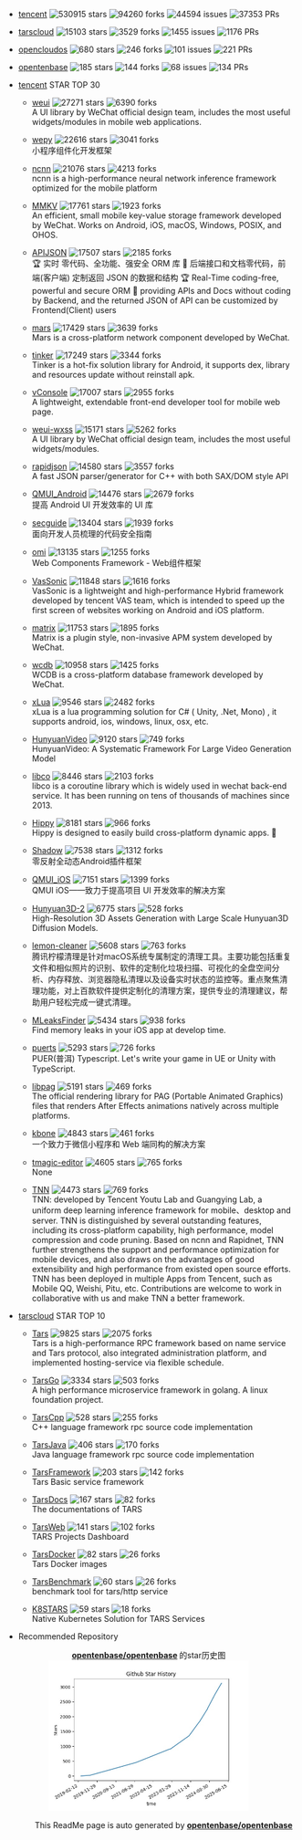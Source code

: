 
+ [tencent](https://github.com/tencent)
![530915 stars](https://img.shields.io/badge/Stars-530915-green)
![94260 forks](https://img.shields.io/badge/Forks-94260-green)
![44594 issues](https://img.shields.io/badge/Issues-44594-green)
![37353 PRs](https://img.shields.io/badge/PRs-37353-green)

+ [tarscloud](https://github.com/tarscloud)
![15103 stars](https://img.shields.io/badge/Stars-15103-green)
![3529 forks](https://img.shields.io/badge/Forks-3529-green)
![1455 issues](https://img.shields.io/badge/Issues-1455-green)
![1176 PRs](https://img.shields.io/badge/PRs-1176-green)

+ [opencloudos](https://github.com/opencloudos)
![680 stars](https://img.shields.io/badge/Stars-680-green)
![246 forks](https://img.shields.io/badge/Forks-246-green)
![101 issues](https://img.shields.io/badge/Issues-101-green)
![221 PRs](https://img.shields.io/badge/PRs-221-green)

+ [opentenbase](https://github.com/opentenbase)
![185 stars](https://img.shields.io/badge/Stars-185-green)
![144 forks](https://img.shields.io/badge/Forks-144-green)
![68 issues](https://img.shields.io/badge/Issues-68-green)
![134 PRs](https://img.shields.io/badge/PRs-134-green)



+ [tencent](https://github.com/tencent) STAR TOP 30
    
    + [weui](https://github.com/tencent/weui) 
    ![27271 stars](https://img.shields.io/badge/Stars-27271-green)
    ![6390 forks](https://img.shields.io/badge/Forks-6390-green)  
    A UI library by WeChat official design team, includes the most useful widgets/modules in mobile web applications.
    
    + [wepy](https://github.com/tencent/wepy) 
    ![22616 stars](https://img.shields.io/badge/Stars-22616-green)
    ![3041 forks](https://img.shields.io/badge/Forks-3041-green)  
    小程序组件化开发框架
    
    + [ncnn](https://github.com/tencent/ncnn) 
    ![21076 stars](https://img.shields.io/badge/Stars-21076-green)
    ![4213 forks](https://img.shields.io/badge/Forks-4213-green)  
    ncnn is a high-performance neural network inference framework optimized for the mobile platform
    
    + [MMKV](https://github.com/tencent/MMKV) 
    ![17761 stars](https://img.shields.io/badge/Stars-17761-green)
    ![1923 forks](https://img.shields.io/badge/Forks-1923-green)  
    An efficient, small mobile key-value storage framework developed by WeChat. Works on Android, iOS, macOS, Windows, POSIX, and OHOS.
    
    + [APIJSON](https://github.com/tencent/APIJSON) 
    ![17507 stars](https://img.shields.io/badge/Stars-17507-green)
    ![2185 forks](https://img.shields.io/badge/Forks-2185-green)  
    🏆 实时 零代码、全功能、强安全 ORM 库 🚀 后端接口和文档零代码，前端(客户端) 定制返回 JSON 的数据和结构 🏆 Real-Time coding-free, powerful and secure ORM 🚀  providing APIs and Docs without coding by Backend, and the returned JSON of API can be customized by Frontend(Client) users
    
    + [mars](https://github.com/tencent/mars) 
    ![17429 stars](https://img.shields.io/badge/Stars-17429-green)
    ![3639 forks](https://img.shields.io/badge/Forks-3639-green)  
    Mars is a cross-platform network component  developed by WeChat.
    
    + [tinker](https://github.com/tencent/tinker) 
    ![17249 stars](https://img.shields.io/badge/Stars-17249-green)
    ![3344 forks](https://img.shields.io/badge/Forks-3344-green)  
    Tinker is a hot-fix solution library for Android, it supports dex, library and resources update without reinstall apk.
    
    + [vConsole](https://github.com/tencent/vConsole) 
    ![17007 stars](https://img.shields.io/badge/Stars-17007-green)
    ![2955 forks](https://img.shields.io/badge/Forks-2955-green)  
    A lightweight, extendable front-end developer tool for mobile web page.
    
    + [weui-wxss](https://github.com/tencent/weui-wxss) 
    ![15171 stars](https://img.shields.io/badge/Stars-15171-green)
    ![5262 forks](https://img.shields.io/badge/Forks-5262-green)  
    A UI library by WeChat official design team, includes the most useful widgets/modules.
    
    + [rapidjson](https://github.com/tencent/rapidjson) 
    ![14580 stars](https://img.shields.io/badge/Stars-14580-green)
    ![3557 forks](https://img.shields.io/badge/Forks-3557-green)  
    A fast JSON parser/generator for C++ with both SAX/DOM style API
    
    + [QMUI_Android](https://github.com/tencent/QMUI_Android) 
    ![14476 stars](https://img.shields.io/badge/Stars-14476-green)
    ![2679 forks](https://img.shields.io/badge/Forks-2679-green)  
    提高 Android UI 开发效率的 UI 库
    
    + [secguide](https://github.com/tencent/secguide) 
    ![13404 stars](https://img.shields.io/badge/Stars-13404-green)
    ![1939 forks](https://img.shields.io/badge/Forks-1939-green)  
    面向开发人员梳理的代码安全指南
    
    + [omi](https://github.com/tencent/omi) 
    ![13135 stars](https://img.shields.io/badge/Stars-13135-green)
    ![1255 forks](https://img.shields.io/badge/Forks-1255-green)  
    Web Components Framework - Web组件框架
    
    + [VasSonic](https://github.com/tencent/VasSonic) 
    ![11848 stars](https://img.shields.io/badge/Stars-11848-green)
    ![1616 forks](https://img.shields.io/badge/Forks-1616-green)  
    VasSonic is a lightweight and high-performance Hybrid framework developed by tencent VAS team, which is intended to speed up the first screen of websites working on Android and iOS platform. 
    
    + [matrix](https://github.com/tencent/matrix) 
    ![11753 stars](https://img.shields.io/badge/Stars-11753-green)
    ![1895 forks](https://img.shields.io/badge/Forks-1895-green)  
    Matrix is a plugin style, non-invasive APM system developed by WeChat.
    
    + [wcdb](https://github.com/tencent/wcdb) 
    ![10958 stars](https://img.shields.io/badge/Stars-10958-green)
    ![1425 forks](https://img.shields.io/badge/Forks-1425-green)  
    WCDB is a cross-platform database framework developed by WeChat.
    
    + [xLua](https://github.com/tencent/xLua) 
    ![9546 stars](https://img.shields.io/badge/Stars-9546-green)
    ![2482 forks](https://img.shields.io/badge/Forks-2482-green)  
    xLua is a lua programming solution for  C# ( Unity, .Net, Mono) , it supports android, ios, windows, linux, osx, etc.
    
    + [HunyuanVideo](https://github.com/tencent/HunyuanVideo) 
    ![9120 stars](https://img.shields.io/badge/Stars-9120-green)
    ![749 forks](https://img.shields.io/badge/Forks-749-green)  
    HunyuanVideo: A Systematic Framework For Large Video Generation Model
    
    + [libco](https://github.com/tencent/libco) 
    ![8446 stars](https://img.shields.io/badge/Stars-8446-green)
    ![2103 forks](https://img.shields.io/badge/Forks-2103-green)  
    libco is a coroutine library which is widely used in wechat  back-end service. It has been running on tens of thousands of machines since 2013.
    
    + [Hippy](https://github.com/tencent/Hippy) 
    ![8181 stars](https://img.shields.io/badge/Stars-8181-green)
    ![966 forks](https://img.shields.io/badge/Forks-966-green)  
    Hippy is designed to easily build cross-platform dynamic apps. 👏
    
    + [Shadow](https://github.com/tencent/Shadow) 
    ![7538 stars](https://img.shields.io/badge/Stars-7538-green)
    ![1312 forks](https://img.shields.io/badge/Forks-1312-green)  
    零反射全动态Android插件框架
    
    + [QMUI_iOS](https://github.com/tencent/QMUI_iOS) 
    ![7151 stars](https://img.shields.io/badge/Stars-7151-green)
    ![1399 forks](https://img.shields.io/badge/Forks-1399-green)  
    QMUI iOS——致力于提高项目 UI 开发效率的解决方案
    
    + [Hunyuan3D-2](https://github.com/tencent/Hunyuan3D-2) 
    ![6775 stars](https://img.shields.io/badge/Stars-6775-green)
    ![528 forks](https://img.shields.io/badge/Forks-528-green)  
    High-Resolution 3D Assets Generation with Large Scale Hunyuan3D Diffusion Models.
    
    + [lemon-cleaner](https://github.com/tencent/lemon-cleaner) 
    ![5608 stars](https://img.shields.io/badge/Stars-5608-green)
    ![763 forks](https://img.shields.io/badge/Forks-763-green)  
    腾讯柠檬清理是针对macOS系统专属制定的清理工具。主要功能包括重复文件和相似照片的识别、软件的定制化垃圾扫描、可视化的全盘空间分析、内存释放、浏览器隐私清理以及设备实时状态的监控等。重点聚焦清理功能，对上百款软件提供定制化的清理方案，提供专业的清理建议，帮助用户轻松完成一键式清理。
    
    + [MLeaksFinder](https://github.com/tencent/MLeaksFinder) 
    ![5434 stars](https://img.shields.io/badge/Stars-5434-green)
    ![938 forks](https://img.shields.io/badge/Forks-938-green)  
    Find memory leaks in your iOS app at develop time.
    
    + [puerts](https://github.com/tencent/puerts) 
    ![5293 stars](https://img.shields.io/badge/Stars-5293-green)
    ![726 forks](https://img.shields.io/badge/Forks-726-green)  
    PUER(普洱) Typescript. Let's write your game in UE or Unity with TypeScript.
    
    + [libpag](https://github.com/tencent/libpag) 
    ![5191 stars](https://img.shields.io/badge/Stars-5191-green)
    ![469 forks](https://img.shields.io/badge/Forks-469-green)  
    The official rendering library for PAG (Portable Animated Graphics) files that renders After Effects animations natively across multiple platforms.
    
    + [kbone](https://github.com/tencent/kbone) 
    ![4843 stars](https://img.shields.io/badge/Stars-4843-green)
    ![461 forks](https://img.shields.io/badge/Forks-461-green)  
    一个致力于微信小程序和 Web 端同构的解决方案
    
    + [tmagic-editor](https://github.com/tencent/tmagic-editor) 
    ![4605 stars](https://img.shields.io/badge/Stars-4605-green)
    ![765 forks](https://img.shields.io/badge/Forks-765-green)  
    None
    
    + [TNN](https://github.com/tencent/TNN) 
    ![4473 stars](https://img.shields.io/badge/Stars-4473-green)
    ![769 forks](https://img.shields.io/badge/Forks-769-green)  
    TNN: developed by Tencent Youtu Lab and Guangying Lab, a uniform deep learning inference framework for mobile、desktop and server. TNN is distinguished by several outstanding features, including its cross-platform capability, high performance, model compression and code pruning. Based on ncnn and Rapidnet, TNN further strengthens the support and performance optimization for mobile devices, and also draws on the advantages of good extensibility and high performance from existed open source efforts. TNN has been deployed in multiple Apps from Tencent, such as Mobile QQ, Weishi, Pitu, etc. Contributions are welcome to work in collaborative with us and make TNN a better framework. 
    

+ [tarscloud](https://github.com/tarscloud) STAR TOP 10
    
    + [Tars](https://github.com/tarscloud/Tars) 
    ![9825 stars](https://img.shields.io/badge/Stars-9825-green)
    ![2075 forks](https://img.shields.io/badge/Forks-2075-green)  
    Tars is a high-performance RPC framework based on name service and Tars protocol, also integrated administration platform, and implemented hosting-service via flexible schedule.
    
    + [TarsGo](https://github.com/tarscloud/TarsGo) 
    ![3334 stars](https://img.shields.io/badge/Stars-3334-green)
    ![503 forks](https://img.shields.io/badge/Forks-503-green)  
    A  high performance microservice  framework  in golang. A linux foundation project.
    
    + [TarsCpp](https://github.com/tarscloud/TarsCpp) 
    ![528 stars](https://img.shields.io/badge/Stars-528-green)
    ![255 forks](https://img.shields.io/badge/Forks-255-green)  
    C++ language framework rpc source code implementation
    
    + [TarsJava](https://github.com/tarscloud/TarsJava) 
    ![406 stars](https://img.shields.io/badge/Stars-406-green)
    ![170 forks](https://img.shields.io/badge/Forks-170-green)  
    Java language framework rpc source code implementation
    
    + [TarsFramework](https://github.com/tarscloud/TarsFramework) 
    ![203 stars](https://img.shields.io/badge/Stars-203-green)
    ![142 forks](https://img.shields.io/badge/Forks-142-green)  
    Tars Basic service framework
    
    + [TarsDocs](https://github.com/tarscloud/TarsDocs) 
    ![167 stars](https://img.shields.io/badge/Stars-167-green)
    ![82 forks](https://img.shields.io/badge/Forks-82-green)  
    The documentations of TARS
    
    + [TarsWeb](https://github.com/tarscloud/TarsWeb) 
    ![141 stars](https://img.shields.io/badge/Stars-141-green)
    ![102 forks](https://img.shields.io/badge/Forks-102-green)  
    TARS Projects Dashboard
    
    + [TarsDocker](https://github.com/tarscloud/TarsDocker) 
    ![82 stars](https://img.shields.io/badge/Stars-82-green)
    ![26 forks](https://img.shields.io/badge/Forks-26-green)  
    Tars Docker  images
    
    + [TarsBenchmark](https://github.com/tarscloud/TarsBenchmark) 
    ![60 stars](https://img.shields.io/badge/Stars-60-green)
    ![26 forks](https://img.shields.io/badge/Forks-26-green)  
    benchmark tool for tars/http service
    
    + [K8STARS](https://github.com/tarscloud/K8STARS) 
    ![59 stars](https://img.shields.io/badge/Stars-59-green)
    ![18 forks](https://img.shields.io/badge/Forks-18-green)  
    Native Kubernetes  Solution for TARS Services
    


+ Recommended Repository  
<p align="center">
      <strong>
        <a href="https://github.com/opentenbase/opentenbase" target="_blank">opentenbase/opentenbase</a>
      </strong>  的star历史图
  <br>
  <img src="https://raw.githubusercontent.com/ButterAndButterfly/GithubTools/master/data/stars_history.jpg" width="350px"></img>    
</p>

<p align="right">
      This ReadMe page is auto generated by 
      <strong>
        <a href="https://github.com/opentenbase/opentenbase" target="_blank">opentenbase/opentenbase</a><br>
      </strong>   
</p>